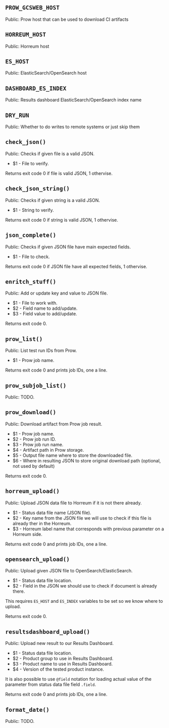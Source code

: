 `PROW_GCSWEB_HOST`
------------------

Public: Prow host that can be used to download CI artifacts


`HORREUM_HOST`
--------------

Public: Horreum host


`ES_HOST`
---------

Public: ElasticSearch/OpenSearch host


`DASHBOARD_ES_INDEX`
--------------------

Public: Results dashboard ElasticSearch/OpenSearch index name


`DRY_RUN`
---------

Public: Whether to do writes to remote systems or just skip them


`check_json()`
--------------

Public: Checks if given file is a valid JSON.

* $1 - File to verify.

Returns exit code 0 if file is valid JSON, 1 othervise.


`check_json_string()`
---------------------

Public: Checks if given string is a valid JSON.

* $1 - String to verify.

Returns exit code 0 if string is valid JSON, 1 othervise.


`json_complete()`
-----------------

Public: Checks if given JSON file have main expected fields.

* $1 - File to check.

Returns exit code 0 if JSON file have all expected fields, 1 othervise.


`enritch_stuff()`
-----------------

Public: Add or update key and value to JSON file.

* $1 - File to work with.
* $2 - Field name to add/update.
* $3 - Field value to add/update.

Returns exit code 0.


`prow_list()`
-------------

Public: List test run IDs from Prow.

* $1 - Prow job name.

Returns exit code 0 and prints job IDs, one a line.


`prow_subjob_list()`
--------------------

Public: TODO.


`prow_download()`
-----------------

Public: Download artifact from Prow job result.

* $1 - Prow job name.
* $2 - Prow job run ID.
* $3 - Prow job run name.
* $4 - Artifact path in Prow storage.
* $5 - Output file name where to store the downloaded file.
* $6 - Where in resulting JSON to store original download path (optional, not used by default)

Returns exit code 0.


`horreum_upload()`
------------------

Public: Upload JSON data file to Horreum if it is not there already.

* $1 - Status data file name (JSON file).
* $2 - Key name from the JSON file we will use to check if this file is already ther in the Horreum.
* $3 - Horreum label name that corresponds with previous parameter on a Horreum side.

Returns exit code 0 and prints job IDs, one a line.


`opensearch_upload()`
---------------------

Public: Upload given JSON file to OpenSearch/ElasticSearch.

* $1 - Status data file location.
* $2 - Field in the JSON we should use to check if document is already there.

This requires `ES_HOST` and `ES_INDEX` variables to be set so we know where to upload.

Returns exit code 0.


`resultsdashboard_upload()`
---------------------------

Public: Upload new result to our Results Dashboard.

* $1 - Status data file location.
* $2 - Product group to use in Results Dashboard.
* $3 - Product name to use in Results Dashboard.
* $4 - Version of the tested product instance.

It is also possible to use `@field` notation for loading actual value of the parameter from status data file field `.field`.

Returns exit code 0 and prints job IDs, one a line.


`format_date()`
---------------

Public: TODO.


